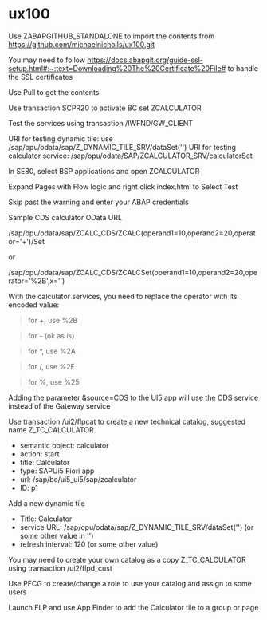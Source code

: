 # ux100

Use ZABAPGITHUB_STANDALONE to import the contents from https://github.com/michaelnicholls/ux100.git

You may need to follow https://docs.abapgit.org/guide-ssl-setup.html#:~:text=Downloading%20The%20Certificate%20File# to handle the SSL certificates

Use Pull to get the contents

Use transaction SCPR20 to activate BC set ZCALCULATOR

Test the services using transaction /IWFND/GW_CLIENT

URI for testing dynamic tile: use /sap/opu/odata/sap/Z_DYNAMIC_TILE_SRV/dataSet('')
URI for testing calculator service: /sap/opu/odata/SAP/ZCALCULATOR_SRV/calculatorSet

In SE80, select BSP applications and open ZCALCULATOR

Expand Pages with Flow logic and right click index.html to Select Test

Skip past the warning and enter your ABAP credentials

Sample CDS calculator OData URL

/sap/opu/odata/sap/ZCALC_CDS/ZCALC(operand1=10,operand2=20,operator='+')/Set

or

/sap/opu/odata/sap/ZCALC_CDS/ZCALCSet(operand1=10,operand2=20,operator='%2B',x='')


With the calculator services, you need to replace the operator with its encoded value:

>for  +, use %2B
 
>for - (ok as is)

>for *, use %2A

>for /, use %2F

>for %, use %25

Adding the parameter &source=CDS to the UI5 app will use the CDS service instead of the Gateway service

Use transaction /ui2/flpcat to create a new technical catalog, suggested name Z_TC_CALCULATOR.

* semantic object: calculator
* action: start
* title: Calculator
* type: SAPUi5 Fiori app
* url: /sap/bc/ui5_ui5/sap/zcalculator
* ID: p1

Add a new dynamic tile

* Title: Calculator
* service URL: /sap/opu/odata/sap/Z_DYNAMIC_TILE_SRV/dataSet('') (or some other value in '')
* refresh interval: 120 (or some other value)

You may need to create your own catalog as a copy Z_TC_CALCULATOR using transaction /ui2/flpd_cust

Use PFCG to create/change a role to use your catalog and assign to some users

Launch FLP and use App Finder to add the Calculator tile to a group or page




